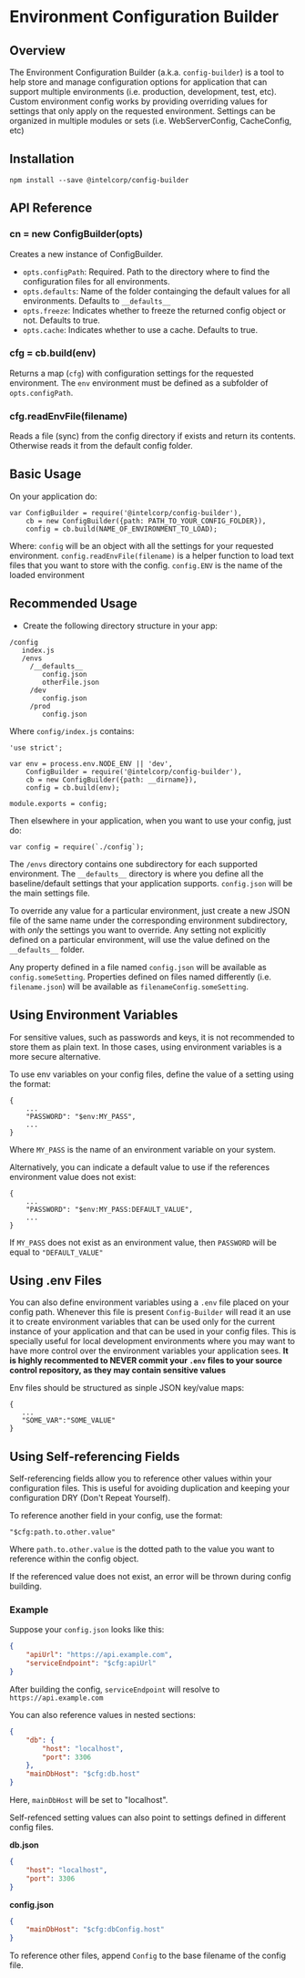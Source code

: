 # Environment Configuration Builder


## Overview
The Environment Configuration Builder (a.k.a. `config-builder`) is a tool to help store and manage configuration options for application that can support multiple environments (i.e. production, development, test, etc).
Custom environment config works by providing overriding values for settings that only apply on the requested environment.
Settings can be organized in multiple modules or sets (i.e. WebServerConfig, CacheConfig, etc)


## Installation
```
npm install --save @intelcorp/config-builder
```

## API Reference
### cn = new ConfigBuilder(opts)
Creates a new instance of ConfigBuilder.

* `opts.configPath`: Required. Path to the directory where to find the configuration files for all environments.
* `opts.defaults`: Name of the folder containging the default values for all environments. Defaults to `__defaults__`
* `opts.freeze`: Indicates whether to freeze the returned config object or not. Defaults to true.
* `opts.cache`: Indicates whether to use a cache. Defaults to true.

### cfg = cb.build(env)
Returns a map (`cfg`) with configuration settings for the requested environment. The `env` environment must be defined as a subfolder of `opts.configPath`. 

### cfg.readEnvFile(filename)
Reads a file (sync) from the config directory if exists and return its contents. Otherwise reads it from the default config folder.


## Basic Usage
On your application do:
```
var ConfigBuilder = require('@intelcorp/config-builder'),
    cb = new ConfigBuilder({path: PATH_TO_YOUR_CONFIG_FOLDER}),
    config = cb.build(NAME_OF_ENVIRONMENT_TO_LOAD);
```
Where:
`config` will be an object with all the settings for your requested environment.
`config.readEnvFile(filename)` is a helper function to load text files that you want to store with the config.
`config.ENV` is the name of the loaded environment


## Recommended Usage
* Create the following directory structure in your app:
```
/config
   index.js
   /envs
     /__defaults__
        config.json
        otherFile.json
     /dev
        config.json
     /prod
        config.json
```

Where `config/index.js` contains:
```
'use strict';

var env = process.env.NODE_ENV || 'dev',
    ConfigBuilder = require('@intelcorp/config-builder'),
    cb = new ConfigBuilder({path: __dirname}),
    config = cb.build(env);

module.exports = config;
```

Then elsewhere in your application, when you want to use your config, just do:
```
var config = require(`./config`);
```

The `/envs` directory contains one subdirectory for each supported environment.
The `__defaults__` directory is where you define all the baseline/default settings that your application supports. `config.json` will be the main settings file. 

To override any value for a particular environment, just create a new JSON file of the same name under the corresponding environment subdirectory, with *only* the settings you want to override. Any setting not explicitly defined on a particular environment, will use the value defined on the `__defaults__` folder.

Any property defined in a file named `config.json` will be available as `config.someSetting`. Properties defined on files named differently (i.e. `filename.json`) will be available as `filenameConfig.someSetting`.


## Using Environment Variables
For sensitive values, such as passwords and keys, it is not recommended to store them as plain text. In those cases, using environment variables is a more secure alternative.

To use env variables on your config files, define the value of a setting using the format:
```
{
	...
	"PASSWORD": "$env:MY_PASS",
	...
}
```
Where `MY_PASS` is the name of an environment variable on your system.

Alternatively, you can indicate a default value to use if the references environment value does not exist:
```
{
	...
	"PASSWORD": "$env:MY_PASS:DEFAULT_VALUE",
	...
}
```
If `MY_PASS` does not exist as an environment value, then `PASSWORD` will be equal to `"DEFAULT_VALUE"`


## Using .env Files
You can also define environment variables using a `.env` file placed on your config path. Whenever this file is present `Config-Builder` will read it an use it to create environment variables that can be used only for the current instance of your application and that can be used in your config files. 
This is specially useful for local development environments where you may want to have more control over the environment variables your application sees.
**It is highly recommented to NEVER commit your `.env` files to your source control repository, as they may contain sensitive values**

Env files should be structured as sinple JSON key/value maps:
```
{
   ...
   "SOME_VAR":"SOME_VALUE"
}
```

## Using Self-referencing Fields
Self-referencing fields allow you to reference other values within your configuration files. This is useful for avoiding duplication and keeping your configuration DRY (Don't Repeat Yourself).

To reference another field in your config, use the format:
```
"$cfg:path.to.other.value"
```
Where `path.to.other.value` is the dotted path to the value you want to reference within the config object.

If the referenced value does not exist, an error will be thrown during config building.

### Example

Suppose your `config.json` looks like this:
```json
{
    "apiUrl": "https://api.example.com",
    "serviceEndpoint": "$cfg:apiUrl"
}
```
After building the config, `serviceEndpoint` will resolve to `https://api.example.com`

You can also reference values in nested sections:
```json
{
    "db": {
        "host": "localhost",
        "port": 3306
    },
    "mainDbHost": "$cfg:db.host"
}
```
Here, `mainDbHost` will be set to "localhost".

Self-refenced setting values can also point to settings defined in different config files. 

**db.json**
```json
{
    "host": "localhost",
    "port": 3306
}
```

**config.json**
```json
{
    "mainDbHost": "$cfg:dbConfig.host"
}
```
To reference other files, append `Config` to the base filename of the config file.

